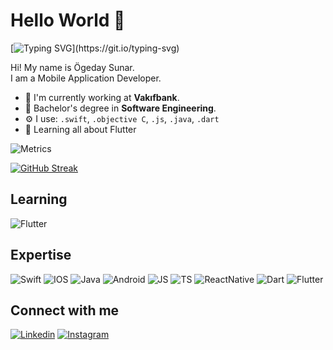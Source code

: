 # Hello World 👋

[![Typing SVG](https://readme-typing-svg.herokuapp.com?lines=Hi+There!;My+name+is+G%C3%B6kberk+Bardak%C3%A7%C4%B1.;Nice+to+meet+you.)](https://git.io/typing-svg)

Hi! My name is Ögeday Sunar.<br/>
I am a Mobile Application Developer.

 - 🏢 I'm currently working at **Vakıfbank**.
 - 🔭 Bachelor's degree in **Software Engineering**.
 - ⚙️ I use: `.swift`, `.objective C`, `.js`, `.java`, `.dart`
 - 🌱 Learning all about Flutter

![Metrics](https://metrics.lecoq.io/gbk94?template=classic&base.header=0&base.activity=0&base.community=0&base.repositories=0&base.metadata=0&languages=1&stars=1&notable=1&languages.limit=8&languages.sections=most-used&languages.colors=github&languages.threshold=0%25&languages.indepth=false&languages.categories=markup%2C%20programming&languages.recent.categories=markup%2C%20programming&languages.recent.load=300&languages.recent.days=14&stars.limit=4&notable.repositories=false&config.timezone=Europe%2FIstanbul)


[![GitHub Streak](http://github-readme-streak-stats.herokuapp.com?user=gbk94&theme=radical&date_format=M%20j%5B%2C%20Y%5D)](https://git.io/streak-stats)

## Learning
![Flutter](https://img.shields.io/badge/Flutter-02569B?style=for-the-badge&logo=flutter&logoColor=white)

## Expertise
![Swift](https://img.shields.io/badge/Swift-FA7343?style=for-the-badge&logo=swift&logoColor=white)
![IOS](https://img.shields.io/badge/iOS-000000?style=for-the-badge&logo=ios&logoColor=white)
![Java](https://img.shields.io/badge/Java-ED8B00?style=for-the-badge&logo=java&logoColor=white)
![Android](https://img.shields.io/badge/Android-3DDC84?style=for-the-badge&logo=android&logoColor=white)
![JS](https://img.shields.io/badge/JavaScript-F7DF1E?style=for-the-badge&logo=javascript&logoColor=black)
![TS](https://img.shields.io/badge/TypeScript-007ACC?style=for-the-badge&logo=typescript&logoColor=white)
![ReactNative](https://img.shields.io/badge/React_Native-20232A?style=for-the-badge&logo=react&logoColor=61DAFB)
![Dart](https://img.shields.io/badge/Dart-0175C2?style=for-the-badge&logo=dart&logoColor=white)
![Flutter](https://img.shields.io/badge/Flutter-02569B?style=for-the-badge&logo=flutter&logoColor=white)

## Connect with me
[![Linkedin](https://img.shields.io/badge/LinkedIn-0077B5?style=for-the-badge&logo=linkedin&logoColor=white)](https://www.linkedin.com/in/ogedaysunar/)
[![Instagram](https://img.shields.io/badge/Instagram-E4405F?style=for-the-badge&logo=instagram&logoColor=white)](https://www.instagram.com/ogedaysunar/)
